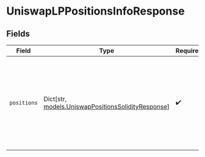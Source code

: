 # UniswapLPPositionsInfoResponse


## Fields

| Field                                                                                                                     | Type                                                                                                                      | Required                                                                                                                  | Description                                                                                                               |
| ------------------------------------------------------------------------------------------------------------------------- | ------------------------------------------------------------------------------------------------------------------------- | ------------------------------------------------------------------------------------------------------------------------- | ------------------------------------------------------------------------------------------------------------------------- |
| `positions`                                                                                                               | Dict[str, [models.UniswapPositionsSolidityResponse](../models/uniswappositionssolidityresponse.md)]                       | :heavy_check_mark:                                                                                                        |  Liquidity provision positions belonging to a particular user keyed by the<br/>        token of owner index of the position.  |